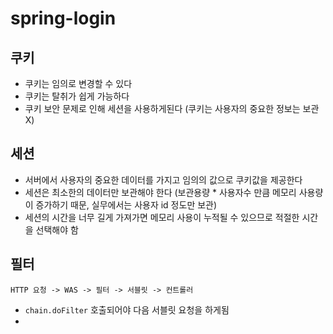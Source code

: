 # spring-login

## 쿠키

- 쿠키는 임의로 변경할 수 있다
- 쿠키는 탈취가 쉽게 가능하다
- 쿠키 보안 문제로 인해 세션을 사용하게된다 (쿠키는 사용자의 중요한 정보는 보관 X)

## 세션

- 서버에서 사용자의 중요한 데이터를 가지고 임의의 값으로 쿠키값을 제공한다
- 세션은 최소한의 데이터만 보관해야 한다 (보관용량 * 사용자수 만큼 메모리 사용량이 증가하기 때문, 실무에서는 사용자 id 정도만 보관)
- 세션의 시간을 너무 길게 가져가면 메모리 사용이 누적될 수 있으므로 적절한 시간을 선택해야 함

## 필터

```
HTTP 요청 -> WAS -> 필터 -> 서블릿 -> 컨트롤러
```

- `chain.doFilter` 호출되어야 다음 서블릿 요청을 하게됨
- 


